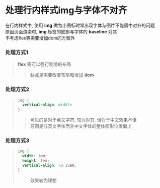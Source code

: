 # 处理行内样式img与字体不对齐

在行内样式中, 使用 __img__ 做为小图标时常出现字体与图片不能居中对齐的问题
<br/>
原因页面渲染时, __img__ 标签的底部与字体的 __baseline__ 对其
<br/>
不考虑flex等需要增加dom的方案外

### 处理方式1

> __flex__ 等可以强行剧情的布局
> >缺点是需要改变布局和增加 __dom__

### 处理方式2

>```css
> img {
>   vertical-align: middle
> }
>```
>
> >可见的是对于英文字符, 较为对其, 但对于中文效果不佳<br>原因是与英文字体而言中文字体的整体图形位置偏上

### 处理方式3

> ```css
> img {
>   width: 1em;
>   height: 1em;
>   vertical-align: -0.15em;
> }
>```
>
>> 效果较为理想

